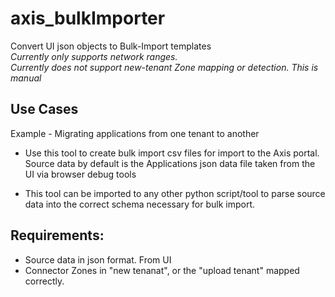 # axis_bulkImporter
Convert UI json objects to Bulk-Import templates<br>
_Currently only supports network ranges._ <br>
_Currently does not support new-tenant Zone mapping or detection.  This is manual_

## Use Cases
Example - Migrating applications from one tenant to another

* Use this tool to create bulk import csv files for import to the Axis portal.  
Source data by default is the Applications json data file taken from the UI via browser debug tools

* This tool can be imported to any other python script/tool to parse source data
into the correct schema necessary for bulk import.



## Requirements:
* Source data in json format.  From UI
* Connector Zones in "new tenanat", or the "upload tenant" mapped correctly.  
